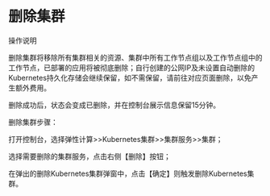 
# 删除集群

操作说明

删除集群将移除所有集群相关的资源、集群中所有工作节点组以及工作节点组中的工作节点，已部署的应用将被彻底删除；自行创建的公网IP及未设置自动删除的Kubernetes持久化存储会继续保留，如不需保留，请前往对应页面删除，以免产生额外费用。

删除成功后，状态会变成已删除，并在控制台展示信息保留15分钟。

删除集群步骤：

打开控制台，选择弹性计算>>Kubernetes集群>>集群服务>>集群；

选择需要删除的集群服务，点击右侧【删除】按钮；

在弹出的删除Kubernetes集群弹窗中，点击【确定】则触发删除Kubernetes集群。